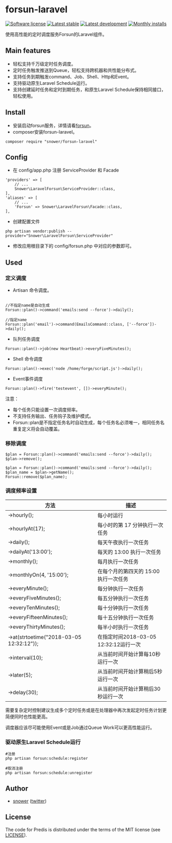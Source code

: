 # forsun-laravel #

[![Software license][ico-license]](LICENSE)
[![Latest stable][ico-version-stable]][link-packagist]
[![Latest development][ico-version-dev]][link-packagist]
[![Monthly installs][ico-downloads-monthly]][link-downloads]

使用高性能的定时调度服务Forsun的Laravel组件。


## Main features ##

* 轻松支持千万级定时任务调度。
* 定时任务触发推送到Queue，轻松支持跨机器和共性能分布式。
* 支持任务到期触发command、Job、Shell、Http和Event。
* 支持驱动原生Laravel Schedule运行。
* 支持创建延时任务和定时到期任务，和原生Laravel Schedule保持相同接口，轻松使用。

## Install ##

* 安装启动forsun服务，详情请看[forsun](https://github.com/snower/forsun)。
* composer安装forsun-laravel。

```
composer require "snower/forsun-laravel"
```

## Config ##

* 在 config/app.php 注册 ServiceProvider 和 Facade

```
'providers' => [
    // ...
    Snower\LaravelForsun\ServiceProvider::class,
],
'aliases' => [
    // ...
    'Forsun' => Snower\LaravelForsun\Facade::class,
],
```

* 创建配置文件

```
php artisan vendor:publish --provider="Snower\LaravelForsun\ServiceProvider"
```

* 修改应用根目录下的 config/forsun.php 中对应的参数即可。

## Used ##

### 定义调度

* Artisan 命令调度。

```

//不指定name是自动生成
Forsun::plan()->command('emails:send --force')->daily();

//指定name
Forsun::plan('email')->command(EmailsCommand::class, ['--force'])->daily();
```

* 队列任务调度

```
Forsun::plan()->job(new Heartbeat)->everyFiveMinutes();
```

* Shell 命令调度

```
Forsun::plan()->exec('node /home/forge/script.js')->daily();
```

* Event事件调度

```
Forsun::plan()->fire('testevent', [])->everyMinute();
```

注意：

* 每个任务只能设置一次调度频率。
* 不支持任务输出、任务钩子及维护模式。
* Forsun::plan是不指定任务名时自动生成，每个任务名必须唯一，相同任务名重复定义将会自动覆盖。

### 移除调度

```
$plan = Forsun::plan()->command('emails:send --force')->daily();
$plan->remove();

$plan = Forsun::plan()->command('emails:send --force')->daily();
$plan_name = $plan->getName();
Forsun::remove($plan_name);
```

### 调度频率设置

| 方法 | 描述 |
| ---------- | --- |
| ->hourly(); | 每小时运行 |
| ->hourlyAt(17); | 每小时的第 17 分钟执行一次任务 |
| ->daily(); | 每天午夜执行一次任务 |
| ->dailyAt('13:00'); | 每天的 13:00 执行一次任务 |
| ->monthly(); | 每月执行一次任务 |
| ->monthlyOn(4, '15:00'); | 在每个月的第四天的 15:00 执行一次任务 |
| ->everyMinute(); | 每分钟执行一次任务 |
| ->everyFiveMinutes(); | 每五分钟执行一次任务 |
| ->everyTenMinutes(); | 每十分钟执行一次任务 |
| ->everyFifteenMinutes(); | 每十五分钟执行一次任务 |
| ->everyThirtyMinutes(); | 每半小时执行一次任务 |
| ->at(strtoetime("2018-03-05 12:32:12")); | 在指定时间2018-03-05 12:32:12运行一次 |
| ->interval(10); | 从当前时间开始计算每10秒运行一次 |
| ->later(5); | 从当前时间开始计算稍后5秒运行一次 |
| ->delay(30); | 从当前时间开始计算稍后30秒运行一次 |

需要复杂定时控制建议生成多个定时任务或是在处理器中再次发起定时任务计划更简便同时也性能更高。

调度器应该尽可能使用Event或是Job通过Queue Work可以更高性能运行。

### 驱动原生Laravel Schedule运行

```
#注册
php artisan forsun:schedule:register

#取消注册
php artisan forsun:schedule:unregister
```

## Author ##

- [snower](mailto:sujian199@gmail.com) ([twitter](http://twitter.com/snower199))


## License ##

The code for Predis is distributed under the terms of the MIT license (see [LICENSE](LICENSE)).

[ico-license]: https://img.shields.io/github/license/snower/forsun-laravel.svg?style=flat-square
[ico-version-stable]: https://img.shields.io/packagist/v/snower/forsun-laravel.svg?style=flat-square
[ico-version-dev]: https://img.shields.io/packagist/vpre/snower/forsun-laravel.svg?style=flat-square
[ico-downloads-monthly]: https://img.shields.io/packagist/dm/snower/forsun-laravel.svg?style=flat-square

[link-packagist]: https://packagist.org/packages/snower/forsun-laravel
[link-downloads]: https://packagist.org/packages/snower/forsun-laravel/stats
